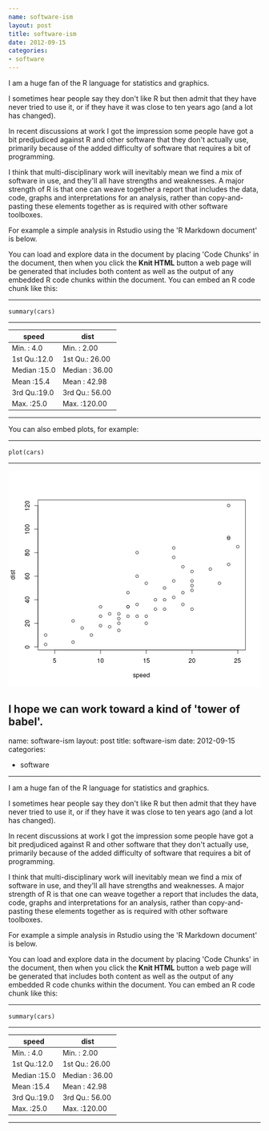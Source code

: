 ```yaml
--- 
name: software-ism
layout: post
title: software-ism
date: 2012-09-15
categories: 
- software
---
```

I am a huge fan of the R language for statistics and graphics.

I sometimes hear people say they don't like R but then admit that they have never tried to use it, or if they have it was close to ten years ago (and a lot has changed).

In recent discussions at work I got the impression some people have got a bit predjudiced against R and other software that they don't actually use, primarily because of the added difficulty of software that requires a bit of programming.

I think that multi-disciplinary work will inevitably mean we find a mix of software in use, and they'll all have strengths and weaknesses.  A major strength of R is that one can weave together a report that includes the data, code, graphs and interpretations for an analysis, rather than copy-and-pasting these elements together as is required with other software toolboxes.

For example a simple analysis in Rstudio using the 'R Markdown document' is below. 

You can load and explore data in the document by placing 'Code Chunks' in the document, then when you click the **Knit HTML** button a web page will be generated that includes both content as well as the output of any embedded R code chunks within the document. You can embed an R code chunk like this:

---
    summary(cars)
--- 


| speed | dist |
|--------------|----------------
| Min.   : 4.0 | Min.   :  2.00  
| 1st Qu.:12.0 | 1st Qu.: 26.00  
| Median :15.0 | Median : 36.00  
| Mean   :15.4 | Mean   : 42.98  
| 3rd Qu.:19.0 | 3rd Qu.: 56.00  
| Max.   :25.0 | Max.   :120.00  
---

You can also embed plots, for example:

-----
    plot(cars)

-----

![plot of chunk unnamed-chunk-2](/images/unnamed-chunk-2.png)

I hope we can work toward a kind of 'tower of babel'.
--- 
name: software-ism
layout: post
title: software-ism
date: 2012-09-15
categories: 
- software
---
I am a huge fan of the R language for statistics and graphics.

I sometimes hear people say they don't like R but then admit that they have never tried to use it, or if they have it was close to ten years ago (and a lot has changed).

In recent discussions at work I got the impression some people have got a bit predjudiced against R and other software that they don't actually use, primarily because of the added difficulty of software that requires a bit of programming.

I think that multi-disciplinary work will inevitably mean we find a mix of software in use, and they'll all have strengths and weaknesses.  A major strength of R is that one can weave together a report that includes the data, code, graphs and interpretations for an analysis, rather than copy-and-pasting these elements together as is required with other software toolboxes.

For example a simple analysis in Rstudio using the 'R Markdown document' is below. 

You can load and explore data in the document by placing 'Code Chunks' in the document, then when you click the **Knit HTML** button a web page will be generated that includes both content as well as the output of any embedded R code chunks within the document. You can embed an R code chunk like this:

---
    summary(cars)
--- 


| speed | dist |
|--------------|----------------
| Min.   : 4.0 | Min.   :  2.00  
| 1st Qu.:12.0 | 1st Qu.: 26.00  
| Median :15.0 | Median : 36.00  
| Mean   :15.4 | Mean   : 42.98  
| 3rd Qu.:19.0 | 3rd Qu.: 56.00  
| Max.   :25.0 | Max.   :120.00  
---
